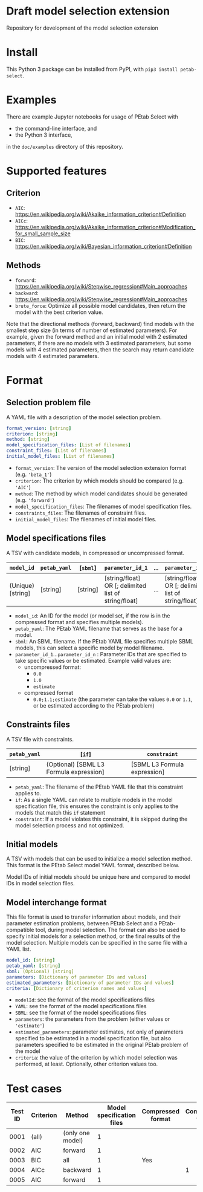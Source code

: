 # Draft model selection extension
Repository for development of the model selection extension

# Install
This Python 3 package can be installed from PyPI, with `pip3 install petab-select`.

# Examples
There are example Jupyter notebooks for usage of PEtab Select with
- the command-line interface, and
- the Python 3 interface,

in the `doc/examples` directory of this repository.

# Supported features
## Criterion
- `AIC`: https://en.wikipedia.org/wiki/Akaike_information_criterion#Definition
- `AICc`: https://en.wikipedia.org/wiki/Akaike_information_criterion#Modification_for_small_sample_size
- `BIC`: https://en.wikipedia.org/wiki/Bayesian_information_criterion#Definition

## Methods
- `forward`: https://en.wikipedia.org/wiki/Stepwise_regression#Main_approaches
- `backward`: https://en.wikipedia.org/wiki/Stepwise_regression#Main_approaches
- `brute_force`: Optimize all possible model candidates, then return the model with the best criterion value.

Note that the directional methods (forward, backward) find models with the smallest step size (in terms of number of estimated parameters). For example, given the forward method and an initial model with 2 estimated parameters, if there are no models with 3 estimated parameters, but some models with 4 estimated parameters, then the search may return candidate models with 4 estimated parameters.

# Format
## Selection problem file
A YAML file with a description of the model selection problem.
```yaml
format_version: [string]
criterion: [string]
method: [string]
model_specification_files: [List of filenames]
constraint_files: [List of filenames]
initial_model_files: [List of filenames]
```

- `format_version`: The version of the model selection extension format (e.g. `'beta_1'`)
- `criterion`: The criterion by which models should be compared (e.g. `'AIC'`)
- `method`: The method by which model candidates should be generated (e.g. `'forward'`)
- `model_specification_files`: The filenames of model specification files.
- `constraints_files`: The filenames of constraint files.
- `initial_model_files`: The filenames of initial model files.

## Model specifications files
A TSV with candidate models, in compressed or uncompressed format.

| `model_id`           | `petab_yaml`     | [`sbml`]   | `parameter_id_1`                                       | ... | `parameter_id_n`                                       |
|---------------------|------------|------------|--------------------------------------------------------|-----|--------------------------------------------------------|
| (Unique) [string]   | [string]   | [string]   | [string/float] OR [; delimited list of string/float]   | ... | [string/float] OR [; delimited list of string/float]   |

- `model_id`: An ID for the model (or model set, if the row is in the compressed format and specifies multiple models).
- `petab_yaml`: The PEtab YAML filename that serves as the base for a model.
- `sbml`: An SBML filename. If the PEtab YAML file specifies multiple SBML models, this can select a specific model by model filename.
- `parameter_id_1`...`parameter_id_n` : Parameter IDs that are specified to take specific values or be estimated. Example valid values are:
  - uncompressed format:
    - `0.0`
    - `1.0`
    - `estimate`
  - compressed format
    - `0.0;1.1;estimate` (the parameter can take the values `0.0` or `1.1`, or be estimated according to the PEtab problem)

## Constraints files
A TSV file with constraints.

| `petab_yaml`     | [`if`]                                    | `constraint`                   |
|------------|-------------------------------------------|--------------------------------|
| [string]   | (Optional) [SBML L3 Formula expression]   | [SBML L3 Formula expression]   |

- `petab_yaml`: The filename of the PEtab YAML file that this constraint applies to.
- `if`: As a single YAML can relate to multiple models in the model specification file, this ensures the constraint is only applies to the models that match this `if` statement
- `constraint`: If a model violates this constraint, it is skipped during the model selection process and not optimized.

## Initial models
A TSV with models that can be used to initialize a model selection method. This format is the PEtab Select model YAML format, described below.

Model IDs of initial models should be unique here and compared to model IDs in model selection files.

## Model interchange format
This file format is used to transfer information about models, and their parameter estimation problems, between PEtab Select and a PEtab-compatible tool, during model selection.
The format can also be used to specify initial models for a selection method, or the final results of the model selection.
Multiple models can be specified in the same file with a YAML list.

```yaml
model_id: [string]
petab_yaml: [string]
sbml: (Optional) [string]
parameters: [Dictionary of parameter IDs and values]
estimated_parameters: [Dictionary of parameter IDs and values]
criteria: [Dictionary of criterion names and values]
```

- `modelId`: see the format of the model specifications files
- `YAML`: see the format of the model specifications files
- `SBML`: see the format of the model specifications files
- `parameters`: the parameters from the problem (either values or `'estimate'`)
- `estimated_parameters`: parameter estimates, not only of parameters specified to be estimated in a model specification file, but also parameters specified to be estimated in the original PEtab problem of the model
- `criteria`: the value of the criterion by which model selection was performed, at least. Optionally, other criterion values too.

# Test cases
| Test ID | Criterion | Method    | Model specification files | Compressed format | Constraints files | Initial models files |
|---------|-----------| ----------|---------------------------|-------------------|-------------------|----------------------|
| 0001    | (all)       | (only one model)   | 1                         |                   |                   |                      |
| 0002    | AIC       | forward   | 1                         |                   |                   |                      |
| 0003    | BIC       | all       | 1                         | Yes               |                   |                      |
| 0004    | AICc      | backward  | 1                         |                   | 1                 |                      |
| 0005    | AIC       | forward   | 1                         |                   |                   | 1                    |

